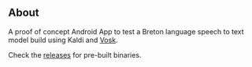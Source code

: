 ## About

A proof of concept Android App to test a Breton language speech to text model build using Kaldi and [Vosk](https://alphacephei.com/vosk/android).

Check the [releases](https://github.com/gweltou/Vosk-br-Android/releases) for pre-built binaries.

